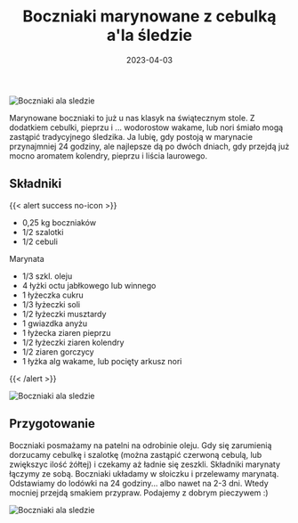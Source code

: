 ﻿---
title: "Boczniaki marynowane z cebulką a'la śledzie"
date: 2023-04-03
categories:
- inne
tags:
- wegańskie
- boczniaki
- bez laktozy
- wielkanoc
thumbnailImagePosition: "top"
---
![Boczniaki ala sledzie](/img/Boczniaki-marynowane-z-cebulka-ala-sledzie/Boczniaki-marynowane-z-cebulka-ala-sledzie-1.JPG)

Marynowane boczniaki to już u nas klasyk na świątecznym stole. Z dodatkiem cebulki, pieprzu i ... wodorostow wakame, lub nori śmiało mogą zastąpić tradycyjnego śledzika. Ja lubię, gdy postoją w marynacie przynajmniej 24 godziny, ale najlepsze dą po dwóch dniach, gdy przejdą już mocno aromatem kolendry, pieprzu i liścia laurowego. 
<!--more-->

## Składniki
{{< alert success no-icon >}}
- 0,25 kg boczniaków
- 1/2 szalotki
- 1/2 cebuli

Marynata 
- 1/3 szkl. oleju
- 4 łyżki octu jabłkowego lub winnego
- 1 łyżeczka cukru
- 1/3 łyżeczki soli
- 1/2 łyżeczki musztardy
- 1 gwiazdka anyżu
- 1 łyżecka ziaren pieprzu
- 1/2 łyżeczki ziaren kolendry
- 1/2 ziaren gorczycy
- 1 łyżka alg wakame, lub pocięty arkusz nori

{{< /alert >}}

![Boczniaki ala sledzie](/img/Boczniaki-marynowane-z-cebulka-ala-sledzie/Boczniaki-marynowane-z-cebulka-ala-sledzie-2.JPG)

## Przygotowanie
Boczniaki posmażamy na patelni na odrobinie oleju. Gdy się zarumienią dorzucamy cebulkę i szalotkę (można zastąpić czerwoną cebulą, lub zwiększyc ilość żółtej) i czekamy aż ładnie się zeszkli. Składniki marynaty łączymy ze sobą. Boczniaki układamy w słoiczku i przelewamy marynatą. Odstawiamy do lodówki na 24 godziny... albo nawet na 2-3 dni. Wtedy mocniej przejdą smakiem przypraw. Podajemy z dobrym pieczywem :)

![Boczniaki ala sledzie](/img/Boczniaki-marynowane-z-cebulka-ala-sledzie/Boczniaki-marynowane-z-cebulka-ala-sledzie-3.JPG)
